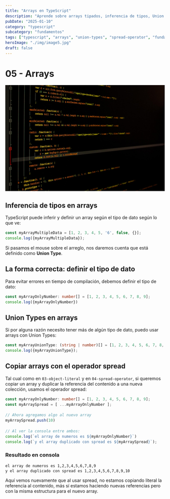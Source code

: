 ```yaml
---
title: "Arrays en TypeScript"
description: "Aprende sobre arrays tipados, inferencia de tipos, Union Types y cómo copiar arrays correctamente con el operador spread."
pubDate: "2025-01-10"
category: "typescript"
subcategory: "fundamentos"
tags: ["typescript", "arrays", "union-types", "spread-operator", "fundamentos"]
heroImage: "./img/image5.jpg"
draft: false
---
```


# 05 - Arrays

![Arrays en TypeScript](./img/image5.jpg)

## Inferencia de tipos en arrays

TypeScript puede inferir y definir un array según el tipo de dato según lo que ve:

```typescript
const myArrayMultipleData = [1, 2, 3, 4, 5, '6', false, {}];
console.log({myArrayMultipleData});
```

Si pasamos el mouse sobre el arreglo, nos daremos cuenta que está definido como **Union Type**.

## La forma correcta: definir el tipo de dato

Para evitar errores en tiempo de compilación, debemos definir el tipo de dato:

```typescript
const myArrayOnlyNumber: number[] = [1, 2, 3, 4, 5, 6, 7, 8, 9];
console.log({myArrayOnlyNumber})
```

## Union Types en arrays

Si por alguna razón necesito tener más de algún tipo de dato, puedo usar arrays con Union Types:

```typescript
const myArrayUnionType: (string | number)[] = [1, 2, 3, 4, 5, 6, 7, 8, 9, '10'];
console.log({myArrayUnionType});
```

## Copiar arrays con el operador spread

Tal cual como en `03-object-literal` y en `04-spread-operator`, si queremos copiar un array y duplicar la referencia del contenido a una nueva colección, usamos el operador spread:

```typescript
const myArrayOnlyNumber: number[] = [1, 2, 3, 4, 5, 6, 7, 8, 9];
const myArraySpread = [ ...myArrayOnlyNumber ];

// Ahora agregamos algo al nuevo array
myArraySpread.push(10)

// Al ver la consola entre ambos:
console.log(`el array de numeros es ${myArrayOnlyNumber}`)
console.log(`y el array duplicado con spread es ${myArraySpread}`);
```

### Resultado en consola

```
el array de numeros es 1,2,3,4,5,6,7,8,9
y el array duplicado con spread es 1,2,3,4,5,6,7,8,9,10
```

Aquí vemos nuevamente que al usar spread, no estamos copiando literal la referencia al contenido, más sí estamos haciendo nuevas referencias pero con la misma estructura para el nuevo array.
